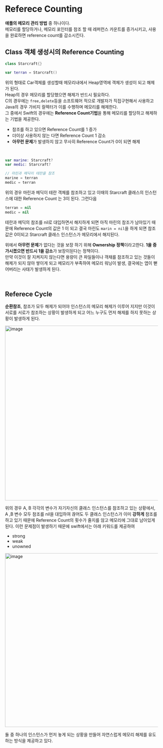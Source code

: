 # Referece Counting  

**애플의 메모리 관리 방법** 중 하나이다.  
메모리를 할당하거나, 메모리 포인터를 참조 할 때 레퍼런스 카운트를 증가시키고, 사용을 완료하면 reference count를 감소시킨다.  

## Class 객체 생성시의 Reference Counting  

```swift
class Starcraft{}

var terran = Starcraft()
```  

위의 형태로 Car객체를 생성할때 메모리내에서 Heap영역에 객체가 생성이 되고 해제가 된다.  
Heap의 경우 메모리를 할당했으면 해제가 반드시 필요하다.  
C의 경우에는 `free,delete`등을 소프트웨어 적으로 개발자가 직접구현해서 사용하고 Java의 경우 가비지 컬렉터가 이를 수행하며 메모리를 해제한다.  
그 중에서 Swift의 경우에는 **Reference Count기법**을 통해 메모리를 할당하고 해제하는 기법을 제공한다.  

- 참조를 하고 있으면 Reference Count를 1 증가
- 더이상 사용하지 않는 다면 Reference Count 1 감소
- **아무런 문제**가 발생하지 않고 무사히 Reference Count가 0이 되면 해제 

</br>

```swift
var marine: Starcraft?
var medic: Starcraft?

// 마린과 메딕이 테란을 참조
marine = terran
medic = terran
```  

위의 경우 마린과 메딕이 테란 객체를 참조하고 있고 이때의 Starcraft 클래스의 인스턴스에 대한 Reference Count 는 3이 된다. 그런다음

```swift
terran = nil
medic = nil
```  

테란과 메딕의 참조를 nil로 대입하면서 해지하게 되면 아직 마린의 참조가 남아있기 때문에 Reference Count의 값은 1 이 되고 결국 마린도 `marin = nil`을 하게 되면 참조값은 0이되고 Starcraft 클래스 인스턴스가 메모리에서 해지된다.  

위에서 **아무런 문제**가 없다는 것을 보장 하기 위해 **Ownership 정책**이라고한다. **1을 증가시켰으면 반드시 1을 감소**가 보장이된다는 정책이다.  
만약 이것이 잘 지켜지지 않는다면 용량이 큰 파일들이나 객채를 참조하고 있는 것들이 해제가 되지 않아 쌓이게 되고 메모리가 부족하여 메모리 워닝이 발생, 결국에는 앱이 뻗어버리는 사태가 발생하게 된다.  

</br>

## Referece Cycle  

**순환참조**, 참조가 모두 해제가 되어야 인스턴스의 메모리 해제가 이루어 지지만 이것이 서로를 서로가 참조하는 상황이 발생하게 되고 어느 누구도 먼저 해제를 하지 못하는 상황이 발생하게 된다.

<img width="574" alt="image" src="https://user-images.githubusercontent.com/33486820/58219683-c488e780-7d46-11e9-8421-5c2362e8d964.png">

위의 경우 A, B 각각의 변수가 자기자신의 클래스 인스턴스를 참조하고 있는 상황에서, A ,B 변수 모두 참조를 nil을 대입하여 끊어도 두 클래스 인스턴스가 이미 **강하게** 참조를 하고 있기 때문에 Reference Count의 횟수가 줄지를 않고 메모리에 그대로 남아있게 된다. 이런 문제점이 발생하기 때문에 swift에서는 아래 키워드를 제공하여 

- strong
- weak
- unowned  

<img width="571" alt="image" src="https://user-images.githubusercontent.com/33486820/58219551-4af0f980-7d46-11e9-985f-f640ee6b90f1.png">  

둘 중 하나의 인스턴스가 먼저 놓게 되는 상황을 만들어 자연스럽게 메모리 해제를 유도하는 방식을 제공하고 있다.










